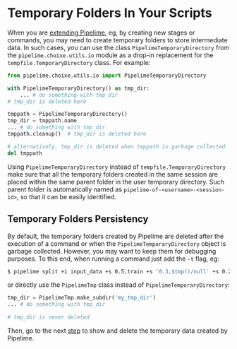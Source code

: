 # Temporary Folders In Your Scripts

When you are [extending Pipelime](../../operations/intro.md), eg, by creating new stages or commands, you may need to create temporary folders to store intermediate data.
In such cases, you can use the class `PipelimeTemporaryDirectory`
from the `pipelime.choixe.utils.io` module as a drop-in replacement for the `tempfile.TemporaryDirectory` class. For example:

```python
from pipelime.choixe.utils.io import PipelimeTemporaryDirectory

with PipelimeTemporaryDirectory() as tmp_dir:
    ... # do something with tmp_dir
# tmp_dir is deleted here

tmppath = PipelimeTemporaryDirectory()
tmp_dir = tmppath.name
... # do something with tmp_dir
tmppath.cleanup()  # tmp_dir is deleted here

# alternatively, tmp_dir is deleted when tmppath is garbage collected
del tmppath
```

Using `PipelimeTemporaryDirectory` instead of `tempfile.TemporaryDirectory` make sure that all the temporary folders created in the same session are placed within the same parent folder in the user temporary directory. Such parent folder is automatically named as `pipelime-of-<username>-<session-id>`, so that it can be easily identified.

## Temporary Folders Persistency

By default, the temporary folders created by Pipelime are deleted after the execution of a command or when the `PipelimeTemporaryDirectory` object is garbage collected. However, you may want to keep them for debugging purposes. To this end, when running a command just add the `-t` flag, eg:

```bash
$ pipelime split +i input_data +s 0.5,train +s '0.3,$tmp()/null' +s 0.2,test -t
```

or directly use the `PipelimeTmp` class instead of `PipelimeTemporaryDirectory`:

```python
tmp_dir = PipelimeTmp.make_subdir('my_tmp_dir')
... # do something with tmp_dir

# tmp_dir is never deleted
```

Then, go to the next [step](./tmp_command.md) to show and delete the temporary data created by Pipelime.
